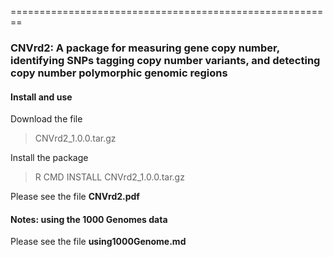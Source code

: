 ========================================================

### CNVrd2: A package for measuring gene copy number, identifying SNPs tagging copy number variants, and detecting copy number polymorphic genomic regions


#### Install and use

Download the file 

> CNVrd2_1.0.0.tar.gz

Install the package

> R CMD INSTALL CNVrd2_1.0.0.tar.gz

Please see the file **CNVrd2.pdf**

#### Notes: using the 1000 Genomes data

Please see the file **using1000Genome.md** 

